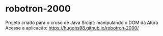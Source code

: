 # robotron-2000
 Projeto criado para o cruso de Java Srcipt: manipulando o DOM da Alura
 Acesse a aplicação: https://hugohs98.github.io/robotron-2000/
